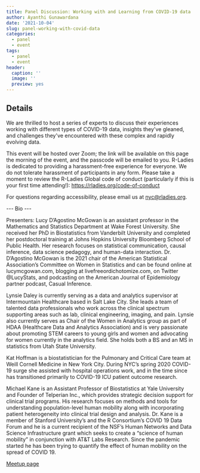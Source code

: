 ```yaml
---
title: Panel Discussion: Working with and Learning from COVID-19 data
author: Ayanthi Gunawardana
date: '2021-10-04'
slug: panel-working-with-covid-data
categories:
  - panel
  - event
tags:
  - panel
  - event
header:
  caption: ''
  image: ''
  preview: yes
---
```


## Details

We are thrilled to host a series of experts to discuss their experiences working with different types of COVID-19 data, insights they've gleaned, and challenges they've encountered with these complex and rapidly evolving data.

This event will be hosted over Zoom; the link will be available on this page the morning of the event, and the passcode will be emailed to you.
R-Ladies is dedicated to providing a harassment-free experience for everyone. We do not tolerate harassment of participants in any form. Please take a moment to review the R-Ladies Global code of conduct (particularly if this is your first time attending!): https://rladies.org/code-of-conduct

For questions regarding accessibility, please email us at nyc@rladies.org.


--- Bio ---

Presenters:
Lucy D’Agostino McGowan is an assistant professor in the Mathematics and Statistics Department at Wake Forest University. She received her PhD in Biostatistics from Vanderbilt University and completed her postdoctoral training at Johns Hopkins University Bloomberg School of Public Health. Her research focuses on statistical communication, causal inference, data science pedagogy, and human-data interaction. Dr. D’Agostino McGowan is the 2021 chair of the American Statistical Association’s Committee on Women in Statistics and can be found online at lucymcgowan.com, blogging at livefreeordichotomize.com, on Twitter @LucyStats, and podcasting on the American Journal of Epidemiology partner podcast, Casual Inference.

Lynsie Daley is currently serving as a data and analytics supervisor at Intermountain Healthcare based in Salt Lake City. She leads a team of talented data professionals who work across the clinical spectrum supporting areas such as lab, clinical engineering, imaging, and pain. Lynsie also currently serves as Chair of the Women in Analytics group as part of HDAA (Healthcare Data and Analytics Association) and is very passionate about promoting STEM careers to young girls and women and advocating for women currently in the analytics field. She holds both a BS and an MS in statistics from Utah State University.

Kat Hoffman is a biostatistician for the Pulmonary and Critical Care team at Weill Cornell Medicine in New York City. During NYC’s spring 2020 COVID-19 surge she assisted with hospital operations work, and in the time since has transitioned primarily to COVID-19 ICU patient outcome research.

Michael Kane is an Assistant Professor of Biostatistics at Yale University and Founder of Telperian Inc., which provides strategic decision support for clinical trial programs. His research focuses on methods and tools for understanding population-level human mobility along with incorporating patient heterogeneity into clinical trial design and analysis. Dr. Kane is a member of Stanford University’s and the R Consortium’s COVID 19 Data Forum and he is a current recipient of the NSF’s Human Networks and Data Science Infrastructure grant which seeks to create a “science of human mobility” in conjunction with AT&T Labs Research. Since the pandemic started he has been trying to quantify the effect of human mobility on the spread of COVID 19.

[Meetup page](https://www.meetup.com/rladies-newyork/events/281092447/)